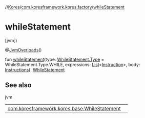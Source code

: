 //[Kores](../../index.md)/[com.koresframework.kores.factory](index.md)/[whileStatement](while-statement.md)

# whileStatement

[jvm]\

@[JvmOverloads](https://kotlinlang.org/api/latest/jvm/stdlib/kotlin.jvm/-jvm-overloads/index.html)()

fun [whileStatement](while-statement.md)(type: [WhileStatement.Type](../com.koresframework.kores.base/-while-statement/-type/index.md) = WhileStatement.Type.WHILE, expressions: [List](https://kotlinlang.org/api/latest/jvm/stdlib/kotlin.collections/-list/index.html)<[Instruction](../com.koresframework.kores/-instruction/index.md)>, body: [Instructions](../com.koresframework.kores/-instructions/index.md)): [WhileStatement](../com.koresframework.kores.base/-while-statement/index.md)

## See also

jvm

| | |
|---|---|
| [com.koresframework.kores.base.WhileStatement](../com.koresframework.kores.base/-while-statement/index.md) |  |
